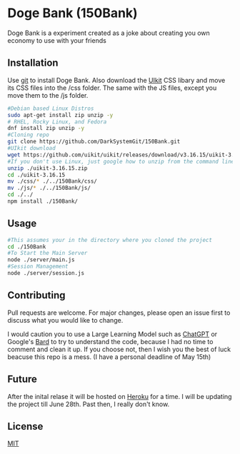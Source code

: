 # Doge Bank (150Bank)

Doge Bank is a experiment created as a joke about creating you own economy to use with your friends
 
## Installation

Use [git](https://git-scm.com/) to install Doge Bank.
Also download the [UIkit](https;//getuikit.com) CSS libary and move its CSS files into the /css folder. The same with the JS files, except you move them to the /js folder.

```bash
#Debian based Linux Distros
sudo apt-get install zip unzip -y
# RHEL, Rocky Linux, and Fedora 
dnf install zip unzip -y
#Cloning repo
git clone https://github.com/DarkSystemGit/150Bank.git
#UIkit download
wget https://github.com/uikit/uikit/releases/download/v3.16.15/uikit-3.16.15.zip
#If you don't use Linux, just google how to unzip from the command line
unzip ./uikit-3.16.15.zip
cd ./uikit-3.16.15
mv ./css/* ./../150Bank/css/
mv ./js/* ./../150Bank/js/
cd ./../
npm install ./150Bank/
```

## Usage

```bash
#This assumes your in the directory where you cloned the project
cd ./150Bank
#To Start the Main Server
node ./server/main.js
#Session Management
node ./server/session.js
```

## Contributing

Pull requests are welcome. For major changes, please open an issue first
to discuss what you would like to change.

I would caution you to use a Large Learning Model such as [ChatGPT](https://chat.openai.com) or Google's [Bard](https://bard.google.com) to try to understand the code, because I had no time to comment and clean it up. If you choose not, then I wish you the best of luck beacuse this repo is a mess. (I have a personal deadline of May 15th)  

## Future
After the inital relase it will be hosted on [Heroku](https://www.heroku.com) for a time. I will be updating the project till June 28th. Past then, I really don't know.



## License

[MIT](https://choosealicense.com/licenses/mit/)
